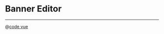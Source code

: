 # Banner Editor

<ClientOnly>
  <BannerEditor />
</ClientOnly>

---

@[code vue](../.vuepress/components/BannerEditor.vue)
